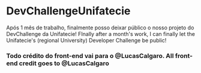 # DevChallengeUnifatecie
Após 1 mês de trabalho, finalmente posso deixar público o nosso projeto do DevChallenge da Unifatecie! FInally after a month's work, I can finally let the Unifatecie's (regional University) Developer Challenge be public!

### Todo crédito do front-end vai para o @LucasCalgaro. All front-end credit goes to @LucasCalgaro
